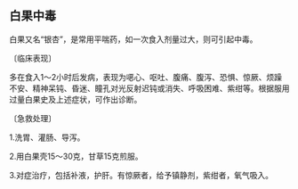 ## 白果中毒

白果又名“银杏”，是常用平喘药，如一次食入剂量过大，则可引起中毒。

〔临床表现〕

多在食入1〜2小时后发病，表现为𫫇心、呕吐、腹痛、腹泻、恐惧、惊厥、烦躁不安、精神呆钝、昏迷、瞳孔对光反射迟钝或消失、呼吸困难、紫绀等。根据服用过量白果史及上述症状，可作出诊断。

〔急救处理〕

1.洗胃、灌肠、导泻。

2.用白果壳15〜30克，甘草15克煎服。

3.对症治疗，包括补液，护肝。有惊厥者，给予镇静剂，紫绀者，氧气吸入。
